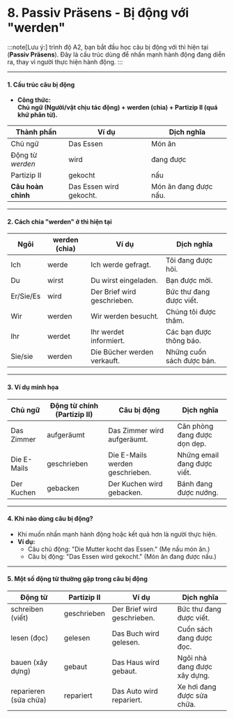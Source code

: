 # 8. Passiv Präsens - Bị động với "werden" 

:::note[Lưu ý:]
trình độ A2, bạn bắt đầu học câu bị động với thì hiện tại (**Passiv Präsens**). Đây là cấu trúc dùng để nhấn mạnh hành động đang diễn ra, thay vì người thực hiện hành động.
:::

---

#### **1. Cấu trúc câu bị động**

- **Công thức:**  
    **Chủ ngữ (Người/vật chịu tác động) + werden (chia) + Partizip II (quá khứ phân từ).**

|**Thành phần**|**Ví dụ**|**Dịch nghĩa**|
|---|---|---|
|Chủ ngữ|Das Essen|Món ăn|
|Động từ _werden_|wird|đang được|
|Partizip II|gekocht|nấu|
|**Câu hoàn chỉnh**|Das Essen wird gekocht.|Món ăn đang được nấu.|

---

#### **2. Cách chia "werden" ở thì hiện tại**

|**Ngôi**|**werden** (chia)|**Ví dụ**|**Dịch nghĩa**|
|---|---|---|---|
|Ich|werde|Ich werde gefragt.|Tôi đang được hỏi.|
|Du|wirst|Du wirst eingeladen.|Bạn được mời.|
|Er/Sie/Es|wird|Der Brief wird geschrieben.|Bức thư đang được viết.|
|Wir|werden|Wir werden besucht.|Chúng tôi được thăm.|
|Ihr|werdet|Ihr werdet informiert.|Các bạn được thông báo.|
|Sie/sie|werden|Die Bücher werden verkauft.|Những cuốn sách được bán.|

---

#### **3. Ví dụ minh họa**

|**Chủ ngữ**|**Động từ chính (Partizip II)**|**Câu bị động**|**Dịch nghĩa**|
|---|---|---|---|
|Das Zimmer|aufgeräumt|Das Zimmer wird aufgeräumt.|Căn phòng đang được dọn dẹp.|
|Die E-Mails|geschrieben|Die E-Mails werden geschrieben.|Những email đang được viết.|
|Der Kuchen|gebacken|Der Kuchen wird gebacken.|Bánh đang được nướng.|

---

#### **4. Khi nào dùng câu bị động?**

- Khi muốn nhấn mạnh hành động hoặc kết quả hơn là người thực hiện.
- **Ví dụ:**
    - Câu chủ động: "Die Mutter kocht das Essen." (Mẹ nấu món ăn.)
    - Câu bị động: "Das Essen wird gekocht." (Món ăn đang được nấu.)

---

#### **5. Một số động từ thường gặp trong câu bị động**

| **Động từ**           | **Partizip II** | **Ví dụ**                   | **Dịch nghĩa**               |
| --------------------- | --------------- | --------------------------- | ---------------------------- |
| schreiben (viết)      | geschrieben     | Der Brief wird geschrieben. | Bức thư đang được viết.      |
| lesen (đọc)           | gelesen         | Das Buch wird gelesen.      | Cuốn sách đang được đọc.     |
| bauen (xây dựng)      | gebaut          | Das Haus wird gebaut.       | Ngôi nhà đang được xây dựng. |
| reparieren (sửa chữa) | repariert       | Das Auto wird repariert.    | Xe hơi đang được sửa chữa.   |